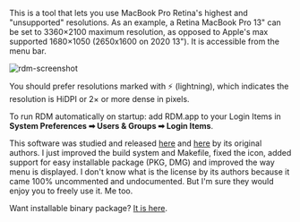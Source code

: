 This is a tool that lets you use MacBook Pro Retina's highest and "unsupported" resolutions.
As an example, a Retina MacBook Pro 13" can be set to 3360×2100 maximum resolution, as
opposed to Apple's max supported 1680×1050 (2650x1600 on 2020 13"). It is accessible from the menu bar.

![rdm-screenshot](https://cloud.githubusercontent.com/assets/3484242/7100316/255a7d74-dff0-11e4-9bf9-16e726336e29.png)

You should prefer resolutions marked with ⚡️ (lightning), which indicates the resolution
is HiDPI or 2× or more dense in pixels.

To run RDM automatically on startup: add RDM.app to your Login Items in **System Preferences ➡ Users & Groups ➡ Login Items**.

This software was studied and released [here](http://garethjenkins.com/2012/07/01/investigating-a-high-resolution-retina-utility-for-macbook-pro-1x-and-2x-modes/#comment-623)
and [here](http://www.reddit.com/r/apple/comments/vi9yf/set_your_retina_macbook_pros_resolution_to/)
by its original authors. I just improved the build system and Makefile, fixed the icon,
added support for easy installable package (PKG, DMG) and improved the way menu is
displayed. I don't know what is the license by its authors because it came 100%
uncommented and undocumented. But I'm sure they would enjoy you to freely use it. Me too.

Want installable binary package? [It is here](http://avi.alkalay.net/software/RDM/).

